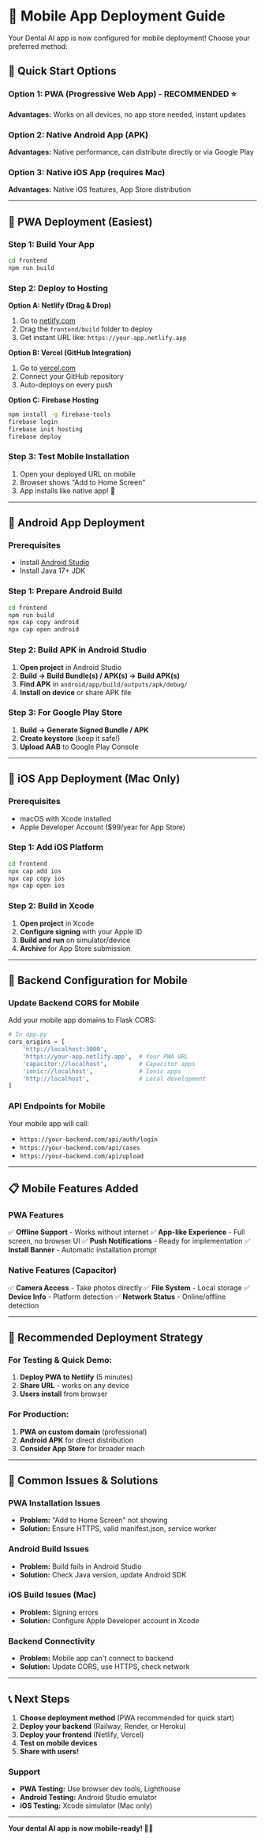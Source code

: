 # 📱 Mobile App Deployment Guide

Your Dental AI app is now configured for mobile deployment! Choose your preferred method:

## 🚀 Quick Start Options

### Option 1: PWA (Progressive Web App) - RECOMMENDED ⭐
**Advantages:** Works on all devices, no app store needed, instant updates

### Option 2: Native Android App (APK)
**Advantages:** Native performance, can distribute directly or via Google Play

### Option 3: Native iOS App (requires Mac)
**Advantages:** Native iOS features, App Store distribution

---

## 📱 PWA Deployment (Easiest)

### Step 1: Build Your App
```bash
cd frontend
npm run build
```

### Step 2: Deploy to Hosting
**Option A: Netlify (Drag & Drop)**
1. Go to [netlify.com](https://netlify.com)
2. Drag the `frontend/build` folder to deploy
3. Get instant URL like: `https://your-app.netlify.app`

**Option B: Vercel (GitHub Integration)**
1. Go to [vercel.com](https://vercel.com)
2. Connect your GitHub repository
3. Auto-deploys on every push

**Option C: Firebase Hosting**
```bash
npm install -g firebase-tools
firebase login
firebase init hosting
firebase deploy
```

### Step 3: Test Mobile Installation
1. Open your deployed URL on mobile
2. Browser shows "Add to Home Screen"
3. App installs like native app! 🎉

---

## 🤖 Android App Deployment

### Prerequisites
- Install [Android Studio](https://developer.android.com/studio)
- Install Java 17+ JDK

### Step 1: Prepare Android Build
```bash
cd frontend
npm run build
npx cap copy android
npx cap open android
```

### Step 2: Build APK in Android Studio
1. **Open project** in Android Studio
2. **Build → Build Bundle(s) / APK(s) → Build APK(s)**
3. **Find APK** in `android/app/build/outputs/apk/debug/`
4. **Install on device** or share APK file

### Step 3: For Google Play Store
1. **Build → Generate Signed Bundle / APK**
2. **Create keystore** (keep it safe!)
3. **Upload AAB** to Google Play Console

---

## 🍎 iOS App Deployment (Mac Only)

### Prerequisites
- macOS with Xcode installed
- Apple Developer Account ($99/year for App Store)

### Step 1: Add iOS Platform
```bash
cd frontend
npx cap add ios
npx cap copy ios
npx cap open ios
```

### Step 2: Build in Xcode
1. **Open project** in Xcode
2. **Configure signing** with your Apple ID
3. **Build and run** on simulator/device
4. **Archive** for App Store submission

---

## 🔧 Backend Configuration for Mobile

### Update Backend CORS for Mobile
Add your mobile app domains to Flask CORS:

```python
# In app.py
cors_origins = [
    'http://localhost:3000',
    'https://your-app.netlify.app',  # Your PWA URL
    'capacitor://localhost',         # Capacitor apps
    'ionic://localhost',             # Ionic apps
    'http://localhost',              # Local development
]
```

### API Endpoints for Mobile
Your mobile app will call:
- `https://your-backend.com/api/auth/login`
- `https://your-backend.com/api/cases`
- `https://your-backend.com/api/upload`

---

## 📋 Mobile Features Added

### PWA Features
✅ **Offline Support** - Works without internet
✅ **App-like Experience** - Full screen, no browser UI
✅ **Push Notifications** - Ready for implementation
✅ **Install Banner** - Automatic installation prompt

### Native Features (Capacitor)
✅ **Camera Access** - Take photos directly
✅ **File System** - Local storage
✅ **Device Info** - Platform detection
✅ **Network Status** - Online/offline detection

---

## 🎯 Recommended Deployment Strategy

### For Testing & Quick Demo:
1. **Deploy PWA to Netlify** (5 minutes)
2. **Share URL** - works on any device
3. **Users install** from browser

### For Production:
1. **PWA on custom domain** (professional)
2. **Android APK** for direct distribution
3. **Consider App Store** for broader reach

---

## 🚨 Common Issues & Solutions

### PWA Installation Issues
- **Problem:** "Add to Home Screen" not showing
- **Solution:** Ensure HTTPS, valid manifest.json, service worker

### Android Build Issues
- **Problem:** Build fails in Android Studio
- **Solution:** Check Java version, update Android SDK

### iOS Build Issues (Mac)
- **Problem:** Signing errors
- **Solution:** Configure Apple Developer account in Xcode

### Backend Connectivity
- **Problem:** Mobile app can't connect to backend
- **Solution:** Update CORS, use HTTPS, check network

---

## 📞 Next Steps

1. **Choose deployment method** (PWA recommended for quick start)
2. **Deploy your backend** (Railway, Render, or Heroku)
3. **Deploy your frontend** (Netlify, Vercel)
4. **Test on mobile devices**
5. **Share with users!**

### Support
- **PWA Testing:** Use browser dev tools, Lighthouse
- **Android Testing:** Android Studio emulator
- **iOS Testing:** Xcode simulator (Mac only)

---

**Your dental AI app is now mobile-ready! 🦷📱** 